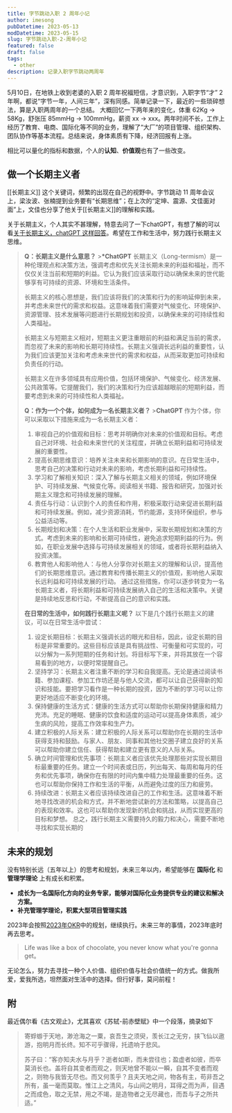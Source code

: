 ```yaml
---
title: 字节跳动入职 2 周年小记
author: imesong
pubDatetime: 2023-05-13
modDatetime: 2023-05-15
slug: 字节跳动入职-2-周年小记
featured: false
draft: false
tags:
  - other
description: 记录入职字节跳动两周年
---
```


5月10日，在地铁上收到老婆的入职 2 周年祝福短信，才意识到，入职字节“才” 2 年啊，都说“字节一年，人间三年”，深有同感。简单记录一下，最近的一些琐碎想法，算是入职两周年的一个总结。
大概回忆一下两年来的变化，体重 62Kg -> 58Kg，舒张压 85mmHg -> 100mmHg，薪资 xx -> xxx。两年时间不长，工作上经历了教育、电商、国际化等不同的业务，理解了“大厂”的项目管理、组织架构、团队协作等基本流程。总结来说，身体素质有下降，经济回报有上涨。

相比可以量化的指标和数据，个人的**认知**、**价值观**也有了一些改变。

<!--more-->

## 做一个长期主义者

[[长期主义]] 这个关键词，频繁的出现在自己的视野中。字节跳动 11 周年会议上，梁汝波、张楠提到业务要有“长期思维”；在上次的“定坤、震源、文佳面对面”上，文佳也分享了他关于[[长期主义]]的理解和实践。

关于长期主义，个人其实不甚理解，特意去问了一下chatGPT，有想了解的可以看[关于长期主义，chatGPT 这样回答](https://imesong.com/2023/05/13/%E9%95%BF%E6%9C%9F%E4%B8%BB%E4%B9%89/)。希望在工作和生活中，努力践行长期主义思维。

> **Q：长期主义是什么意思？** >**\*ChatGPT**
> 长期主义（Long-termism）是一种伦理观点和决策方法，强调考虑和优先关注长期未来的利益和福祉，而不仅仅关注当前和短期的利益。它认为我们应该采取行动以确保未来的世代能够享有可持续的资源、环境和生活条件。
>
> 长期主义的核心思想是，我们应该将我们的决策和行为的影响延伸到未来，并考虑未来世代的需求和权益。这意味着我们需要对气候变化、环境保护、资源管理、技术发展等问题进行长期规划和投资，以确保未来的可持续性和人类福祉。
>
> 长期主义与短期主义相对，短期主义更注重眼前的利益和满足当前的需求，而忽视了未来的影响和长期可持续性。长期主义强调长远利益的重要性，认为我们应该更加关注和考虑未来世代的需求和权益，从而采取更加可持续和负责任的行动。
>
> 长期主义在许多领域具有应用价值，包括环境保护、气候变化、经济发展、公共政策等。它提醒我们，我们的决策和行为应该超越眼前的短期利益，而要考虑到未来的可持续性和人类福祉。
>
> **Q：作为一个个体，如何成为一名长期主义者？** >**ChatGPT**
> 作为个体，你可以采取以下措施来成为一名长期主义者：
>
> 1.  审视自己的价值观和目标：思考并明确你对未来的价值观和目标。考虑自己对环境、社会和未来世代的关注程度，并确立长期利益和可持续发展的重要性。
> 2.  提高长期思维意识：培养关注未来和长期影响的意识。在日常生活中，思考自己的决策和行动对未来的影响，考虑长期利益和可持续性。
> 3.  学习和了解相关知识：深入了解与长期主义相关的领域，例如环境保护、可持续发展、气候变化等。阅读相关书籍、报告和研究，加强对长期主义理念和可持续发展的理解。
> 4.  责任与行动：认识到个人的责任和作用，积极采取行动来促进长期利益和可持续发展。例如，减少资源消耗，节约能源，支持环保组织，参与公益活动等。
> 5.  长期规划和决策：在个人生活和职业发展中，采取长期规划和决策的方式。考虑到未来的影响和长期可持续性，避免追求短期利益的行为。例如，在职业发展中选择与可持续发展相关的领域，或者将长期利益纳入投资决策。
> 6.  教育他人和影响他人：与他人分享你对长期主义的理解和认识，提高他们的长期思维意识。通过教育和传播长期主义的价值观，影响他人采取长远利益和可持续发展的行动。
>     通过这些措施，你可以逐步转变为一名长期主义者，将长期利益和可持续发展纳入自己的生活和决策中。关键是持续地反思和行动，不断提高自己的意识和实践。
>
> **在日常的生活中，如何践行长期主义呢？**
> 以下是几个践行长期主义的建议，可以在日常生活中尝试：
>
> 1.  设定长期目标：长期主义强调长远的眼光和目标，因此，设定长期的目标是非常重要的。这些目标应该是具有挑战性、可衡量和可实现的，可以分解为一系列短期的任务和计划。将目标写下来，并将其放在一个容易看到的地方，以便时常提醒自己。
> 2.  坚持学习：长期主义者注重不断的学习和自我提高。无论是通过阅读书籍、参加课程、参加工作坊还是与他人交流，都可以让自己获得新的知识和技能。要把学习看作是一种长期的投资，因为不断的学习可以让你更好地适应不断变化的环境。
> 3.  保持健康的生活方式：健康的生活方式可以帮助你长期保持健康和精力充沛。充足的睡眠、健康的饮食和适度的运动可以提高身体素质，减少生病的风险，提高工作效率和生产力。
> 4.  建立积极的人际关系：建立积极的人际关系可以帮助你在长期的生活中获得支持和鼓励。与家人、朋友、同事和其他社交圈子建立良好的关系可以帮助你建立信任、获得帮助和建立更有意义的人际关系。
> 5.  确立时间管理和优先事项：长期主义者应该优先处理那些对实现长期目标最重要的任务。建立一个时间表或日历，列出每天、每周和每月的任务和优先事项，确保你在有限的时间内集中精力处理最重要的任务。这也可以帮助你保持工作和生活的平衡，从而避免过度的压力和疲劳。
> 6.  持续改进：长期主义者应该持续改进自己的工作和生活。这意味着不断地寻找改进的机会和方式，并不断地尝试新的方法和策略，以提高自己的表现和效率。这也可以帮助你发现新的机会和挑战，从而实现更高的目标和梦想。
>     总之，践行长期主义需要持久的毅力和决心，需要不断地寻找和实现长期的

## 未来的规划

没有特别长远（五年以上）的思考和规划，未来三年以内，希望能够在 **国际化** 和 **管理学理论** 上有成长和积累。

- **成长为一名国际化方向的业务专家，能够对国际化业务提供专业的建议和解决方案。**
- **补充管理学理论，积累大型项目管理实践**

2023年会按照[2023年OKR](https://imesong.com/2023/03/12/2023-OKR)中的规划，继续执行。未来三年的事情，2023年底时再去思考。

> Life was like a box of chocolate, you never know what you're gonna get。

无论怎么，努力去寻找一种个人价值、组织价值与社会价值统一的方式。做我所爱，爱我所选，坦然面对生活中的选择。但行好事，莫问前程！

## 附

最近偶尔看《古文观止》，尤其喜欢《苏轼-前赤壁赋》中一个段落，摘录如下

> 寄蜉蝣于天地，渺沧海之一粟，哀吾生之须臾，羡长江之无穷，挟飞仙以遨游，抱明月而长终。知不可乎骤得，托遗响于悲风。
>
> 苏子曰：“客亦知夫水与月乎？逝者如斯，而未尝往也；盈虚者如彼，而卒莫消长也。盖将自其变者而观之，则天地曾不能以一瞬，自其不变者而观之，则物与我皆无尽也。而又何羡乎？且夫天地之间，物各有主，苟非吾之所有，虽一毫而莫取。惟江上之清风，与山间之明月，耳得之而为声，目遇之而成色，取之无禁，用之不竭，是造物者之无尽藏也，而吾与子之所共适。”
